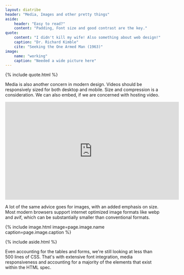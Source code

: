 ```yaml
---
layout: diatribe
header: "Media, Images and other pretty things"
aside:
    header: "Easy to read?"
    content: "Padding, Font size and good contrast are the key."
quote:
    content: "I didn't kill my wife! Also something about web design!"
    caption: "Dr. Richard Kimble"
    cite: "Seeking the One Armed Man (1963)"
image:
    name: "working"
    caption: "Needed a wide picture here"
---
```


{% include quote.html %}

Media is also another concern in modern design. Videos should be responsively sized for both desktop and
mobile. Size and compression is a consideration. We can also embed, if we are concerned with hosting
video.

<iframe width="560" height="315" src="https://www.youtube.com/embed/RzX-fx_GhrM"
    title="YouTube video player - Harrison Ford Already Works Around the Clock" frameborder="0"
    allow="accelerometer; autoplay; clipboard-write; encrypted-media; gyroscope; picture-in-picture"
    loading="lazy" allowfullscreen></iframe>

A lot of the same advice goes for images, with an added emphasis on size. Most modern browsers support
internet optimized image formats like <abbr>webp</abbr> and <abbr>avif</abbr>, which can be
substantially smaller than conventional formats.


{% include image.html image=page.image.name caption=page.image.caption %}
<div>
    {% include aside.html %}
    <p>
        Even accounting for the tables and forms, we're still looking at less than 500 lines of CSS. That's with
        extensive font integration, media responsiveness and accounting for a majority of the elements that
        exist within the <abbr>HTML</abbr> spec.
    </p>
</div>
